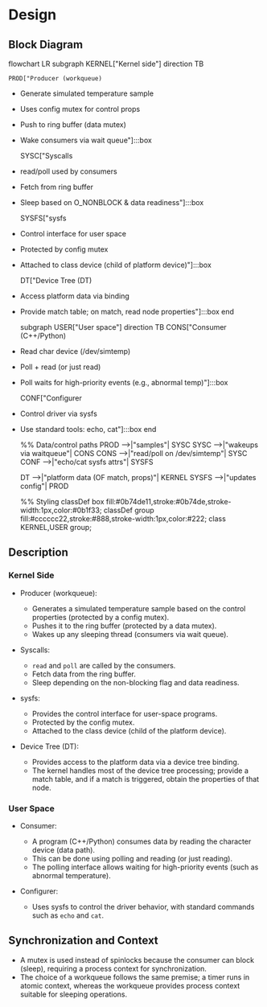 # Design

## Block Diagram

flowchart LR
  subgraph KERNEL["Kernel side"]
    direction TB

    PROD["Producer (workqueue)
- Generate simulated temperature sample
- Uses config mutex for control props
- Push to ring buffer (data mutex)
- Wake consumers via wait queue"]:::box

    SYSC["Syscalls
- read/poll used by consumers
- Fetch from ring buffer
- Sleep based on O_NONBLOCK & data readiness"]:::box

    SYSFS["sysfs
- Control interface for user space
- Protected by config mutex
- Attached to class device (child of platform device)"]:::box

    DT["Device Tree (DT)
- Access platform data via binding
- Provide match table; on match, read node properties"]:::box
  end

  subgraph USER["User space"]
    direction TB
    CONS["Consumer (C++/Python)
- Read char device (/dev/simtemp)
- Poll + read (or just read)
- Poll waits for high-priority events (e.g., abnormal temp)"]:::box

    CONF["Configurer
- Control driver via sysfs
- Use standard tools: echo, cat"]:::box
  end

  %% Data/control paths
  PROD -->|"samples"| SYSC
  SYSC -->|"wakeups via waitqueue"| CONS
  CONS -->|"read/poll on /dev/simtemp"| SYSC
  CONF -->|"echo/cat sysfs attrs"| SYSFS

  DT -->|"platform data (OF match, props)"| KERNEL
  SYSFS -->|"updates config"| PROD

  %% Styling
  classDef box fill:#0b74de11,stroke:#0b74de,stroke-width:1px,color:#0b1f33;
  classDef group fill:#cccccc22,stroke:#888,stroke-width:1px,color:#222;
  class KERNEL,USER group;

## Description

### Kernel Side

- Producer (workqueue):
  - Generates a simulated temperature sample based on the control properties (protected by a config mutex).
  - Pushes it to the ring buffer (protected by a data mutex).
  - Wakes up any sleeping thread (consumers via wait queue).

- Syscalls:
  - `read` and `poll` are called by the consumers.
  - Fetch data from the ring buffer.
  - Sleep depending on the non-blocking flag and data readiness.

- sysfs:
  - Provides the control interface for user-space programs.
  - Protected by the config mutex.
  - Attached to the class device (child of the platform device).

- Device Tree (DT):
  - Provides access to the platform data via a device tree binding.
  - The kernel handles most of the device tree processing; provide a match table, and if a match is triggered, obtain the properties of that node.

### User Space

- Consumer:
  - A program (C++/Python) consumes data by reading the character device (data path).
  - This can be done using polling and reading (or just reading).
  - The polling interface allows waiting for high-priority events (such as abnormal temperature).

- Configurer:
  - Uses sysfs to control the driver behavior, with standard commands such as `echo` and `cat`.

## Synchronization and Context

- A mutex is used instead of spinlocks because the consumer can block (sleep), requiring a process context for synchronization.
- The choice of a workqueue follows the same premise; a timer runs in atomic context, whereas the workqueue provides process context suitable for sleeping operations.
